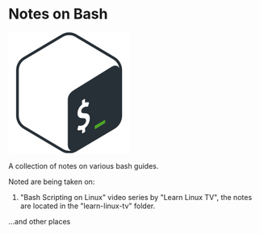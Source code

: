 # Notes on Bash

![Bash Logo](img/gnu-bash.png)

A collection of notes on various bash guides.

Noted are being taken on:
1. "Bash Scripting on Linux" video series by "Learn Linux TV", the notes are
located in the "learn-linux-tv" folder.

...and other places
